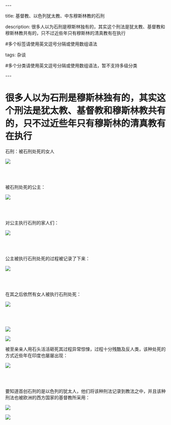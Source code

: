 \---

title: 基督教、以色列犹太教、中东穆斯林教的石刑

description: 很多人以为石刑是穆斯林独有的，其实这个刑法是犹太教、基督教和穆斯林教共有的，只不过近些年只有穆斯林的清真教有在执行

\#多个标签请使用英文逗号分隔或使用数组语法

tags: 杂谈

\#多个分类请使用英文逗号分隔或使用数组语法，暂不支持多级分类

\---



# 很多人以为石刑是穆斯林独有的，其实这个刑法是犹太教、基督教和穆斯林教共有的，只不过近些年只有穆斯林的清真教有在执行



石刑：被石刑处死的女人

![](./2024_9_24_2_为什么伊斯兰教就不废私处石刑.assets/1sfs11.png)

<br/>

<br/>

被石刑处死的公主：



![](./2024_9_24_2_为什么伊斯兰教就不废私处石刑.assets/3截图20240924115449-1727150492065-13.png)



<br/>

<br/>



对公主执行石刑的家人们：



![](./2024_9_24_2_为什么伊斯兰教就不废私处石刑.assets/2截图20240924115429.png)



<br/>

<br/>

公主被执行石刑处死的过程被记录了下来：



![](./2024_9_24_2_为什么伊斯兰教就不废私处石刑.assets/4截图20240924115511.png)



<br/>

<br/>

在其之后依然有女人被执行石刑处死：



![](./2024_9_24_2_为什么伊斯兰教就不废私处石刑.assets/5图20240924115539.png)



<br/>

<br/>



![](./2024_9_24_2_为什么伊斯兰教就不废私处石刑.assets/6截图20240924115622.png)



![](./2024_9_24_2_为什么伊斯兰教就不废私处石刑.assets/8截图20240924115646.png)



被至亲亲人用石头活活砸死其过程异常惊悚，过程十分残酷及反人类，该种处死的方式近些年在印度也屡屡出现：

![](./2024_9_24_2_为什么伊斯兰教就不废私处石刑.assets/11截图20240924115709.png)



<br/>

<br/>



要知道首创石刑的是以色列的犹太人，他们将该种刑法记录到教法之中，并且该种刑法也被欧洲的西方国家的基督教所采用：



![](./2024_9_24_2_为什么伊斯兰教就不废私处石刑.assets/11截图20240924115856.png)

![](./2024_9_24_2_为什么伊斯兰教就不废私处石刑.assets/12截图20240924115842.png)
